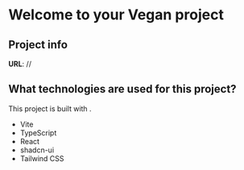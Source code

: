 # Welcome to your Vegan project

## Project info

**URL**: //

## What technologies are used for this project?

This project is built with .

- Vite
- TypeScript
- React
- shadcn-ui
- Tailwind CSS